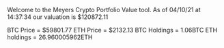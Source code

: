 Welcome to the Meyers Crypto Portfolio Value tool. 
As of 04/10/21 at 14:37:34 our valuation is $120872.11 

BTC Price = $59801.77
 ETH Price = $2132.13
BTC Holdings = 1.06BTC
 ETH holdings = 26.960005962ETH 
